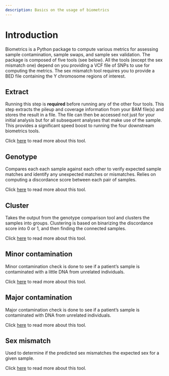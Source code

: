 ```yaml
---
description: Basics on the usage of biometrics
---
```


# Introduction

Biometrics is a Python package to compute various metrics for assessing sample contamination, sample swaps, and sample sex validation. The package is composed of five tools (see below). All the tools (except the sex mismatch one) depend on you providing a VCF file of SNPs to use for computing the metrics. The sex mismatch tool requires you to provide a BED file containing the Y chromosome regions of interest.

## Extract

Running this step is **required** before running any of the other four tools. This step extracts the pileup and coverage information from your BAM file(s) and stores the result in a file. The file can then be accessed not just for your initial analysis but for all subsequent analyses that make use of the sample. This provides a significant speed boost to running the four downstream biometrics tools.

Click [here](extraction.md) to read more about this tool.

## Genotype

Compares each each sample against each other to verify expected sample matches and identify any unexpected matches or mismatches. Relies on computing a discordance score between each pair of samples.

Click [here](genotype.md) to read more about this tool.

## Cluster

Takes the output from the genotype comparison tool and clusters the samples into groups. Clustering is based on binarizing the discordance score into 0 or 1, and then finding the connected samples.

Click [here](cluster.md) to read more about this tool.

## Minor contamination

Minor contamination check is done to see if a patient’s sample is contaminated with a little DNA from unrelated individuals.

Click [here](minor-contamination.md) to read more about this tool.

## Major contamination

Major contamination check is done to see if a patient’s sample is contaminated with DNA from unrelated individuals.

Click [here](major-contamination.md) to read more about this tool.

## Sex mismatch

Used to determine if the predicted sex mismatches the expected sex for a given sample.

Click [here](sex-mismatch.md) to read more about this tool.
